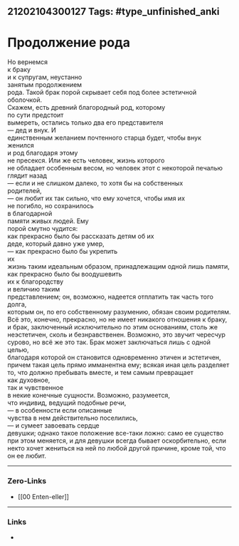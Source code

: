 21202104300127
Tags: #type_unfinished_anki 
---
# Продолжение рода

Но вернемся <br>к браку <br>и к супругам, неустанно <br>занятым продолжением <br>рода. Такой брак порой скрывает себя под более эстетичной оболочкой. <br>Скажем, есть древний благородный род, которому <br>по сути предстоит <br>вымереть, остались только два его представителя <br>— дед и внук. И <br>единственным желанием почтенного старца будет, чтобы внук <br>женился <br>и род благодаря этому <br>не пресекся. Или же есть человек, жизнь которого <br>не обладает особенным весом, но человек этот с некоторой печалью <br>глядит назад <br>— если и не слишком далеко, то хотя бы на собственных <br>родителей, <br>— он любит их так сильно, что ему хочется, чтобы имя их <br>не погибло, но сохранилось <br>в благодарной <br>памяти живых людей. Ему <br>порой смутно чудится: <br>как прекрасно было бы рассказать детям об их <br>деде, который давно уже умер, <br>— как прекрасно было бы укрепить <br>их <br>жизнь таким идеальным образом, принадлежащим одной лишь памяти, <br>как прекрасно было бы воодушевить <br>их к благородству <br>и величию таким <br>представлением; он, возможно, надеется отплатить так часть того долга, <br>которым он, по его собственному разумению, обязан своим родителям. <br>Всё это, конечно, прекрасно, но не имеет никакого отношения к браку, <br>и брак, заключенный исключительно по этим основаниям, столь же <br>неэстетичен, сколь и безнравственен. Возможно, это звучит чересчур <br>сурово, но всё же это так. Брак может заключаться лишь с одной целью, <br>благодаря которой он становится одновременно этичен и эстетичен, <br>причем такая цель прямо имманентна ему; всякая иная цель разделяет <br>то, что должно пребывать вместе, и тем самым превращает <br>как духовное, <br>так и чувственное <br>в некие конечные сущности. Возможно, разумеется, <br>что индивид, ведущий подобные речи, <br>— в особенности если описанные <br>чувства в нем действительно поселились, <br>— и сумеет завоевать сердце <br>девушки; однако такое положение все-таки ложно: само ее существо <br>при этом меняется, и для девушки всегда бывает оскорбительно, если некто хочет жениться на ней по любой другой причине, кроме той, что <br>он ее любит.

---
### Zero-Links
- [[00 Enten-eller]]
---
### Links
-